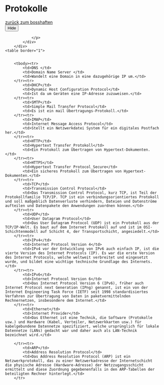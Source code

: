 

<html lang="de"><head>
    <meta charset="utf-8">
    <meta name="viewport" content="width=device-width, initial-scale=1.0">
    <title>Protokolle</title>
        </head><body>
            <h1> Protokolle</h1>
                <a href="index.html">zurück zum bosshaften</a>
        <div class="show-group" trigger-element=".trigger" target-element=".target">
            <button class="trigger">
                Hide
            </button>
            <div class="target">
                <p>

                </p>
            </div>
        </div>
    <table border="1">
       
        
        <tbody><tr>
            <td>DNS </td>
            <td>Domain Name Server </td>
            <td>Wandelt eine Domain in eine dazugehörige IP um.</td>
        </tr><tr>
            <td>DHCP</td>
            <td>Dynamic Host Configuration Protocol</td>
            <td>Ist da um Geräten eine IP-Adresse zuzuweisen.</td>
        </tr><tr>
            <td>SMTP</td>
            <td>Simple Mail Transfer Protocol</td>
            <td>Es ist ein mail Übertragungs-Protokoll.</td>
        </tr><tr>
            <td>IMAP</td>
            <td>Internet Message Access Protocol</td>
            <td>Stellt ein Netzwerkdatei System für ein digitales Postfach her.</td>
        </tr><tr>
            <td>HTTP</td>
            <td>Hypertext Transfer Protokoll</td>
            <td>Ein Protokoll zum Übertragen von Hypertext-Dokumenten.</td>
        </tr><tr>
            <td>HTTPS</td>
            <td>Hypertext Transfer Protocol Secure</td>
            <td>Ein sicheres Protokoll zum Übertragen von Hypertext-Dokumenten.</td>
        </tr><tr>
            <td>TCP</td>
            <td>Transmission Control Protocol</td>
            <td>Das Transmission Control Protocol, kurz TCP, ist Teil der Protokollfamilie TCP/IP. TCP ist ein verbindungsorientiertes Protokoll und soll maßgeblich Datenverluste verhindern, Dateien und Datenströme aufteilen und Datenpakete den Anwendungen zuordnen können.</td>
        </tr><tr>
            <td>UDP</td>
            <td>User Datagram Protocol</td>
            <td>Das User Datagram Protocol (UDP) ist ein Protokoll aus der TCP/IP-Welt. Es baut auf dem Internet Protokoll auf und ist im OSI-Schichtenmodell auf Schicht 4, der Transportschicht, angesiedelt.</td>
        </tr><tr>
            <td>IPv4</td>
            <td>Internet Protocol Version 4</td>
            <td>IPv4 vor der Entwicklung von IPv6 auch einfach IP, ist die vierte Version des Internet Protocols (IP). Es war die erste Version des Internet Protocols, welche weltweit verbreitet und eingesetzt wurde, und bildet eine wichtige technische Grundlage des Internets.</td>
        </tr><tr>
            <td>IPv6</td>
            <td>Internet Protocol Version 6</td>
            <td>Das Internet Protocol Version 6 (IPv6), früher auch Internet Protocol next Generation (IPng) genannt, ist ein von der Internet Engineering Task Force (IETF) seit 1998 standardisiertes Verfahren zur Übertragung von Daten in paketvermittelnden Rechnernetzen, insbesondere dem Internet.</td>
        </tr><tr>
            <td>Ethernet</td>
            <td>Internet Provider</td>
            <td>Das Ethernet ist eine Technik, die Software (Protokolle usw.) und Hardware (Kabel, Verteiler, Netzwerkkarten usw.) für kabelgebundene Datennetze spezifiziert, welche ursprünglich für lokale Datennetze (LANs) gedacht war und daher auch als LAN-Technik bezeichnet wird.</td>

        </tr><tr>
            <td>ARP</td>
            <td>Address Resolution Protocol</td>
            <td>Das Address Resolution Protocol (ARP) ist ein Netzwerkprotokoll, das zu einer Netzwerkadresse der Internetschicht die physische Adresse (Hardware-Adresse) der Netzzugangsschicht ermittelt und diese Zuordnung gegebenenfalls in den ARP-Tabellen der beteiligten Rechner hinterlegt.</td>
        </tr>

</tbody></table></body></html>
